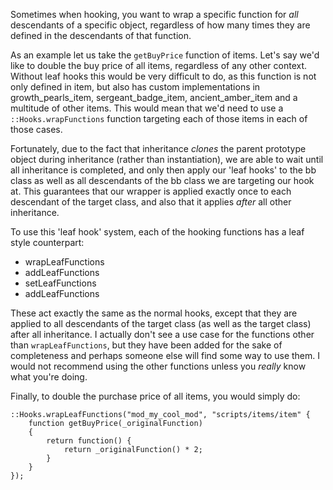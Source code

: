 Sometimes when hooking, you want to wrap a specific function for *all* descendants of a specific object, regardless of how many times they are defined in the descendants of that function.

As an example let us take the `getBuyPrice` function of items. Let's say we'd like to double the buy price of all items, regardless of any other context. Without leaf hooks this would be very difficult to do, as this function is not only defined in item, but also has custom implementations in growth_pearls_item, sergeant_badge_item, ancient_amber_item and a multitude of other items. This would mean that we'd need to use a `::Hooks.wrapFunctions` function targeting each of those items in each of those cases. 

Fortunately, due to the fact that inheritance *clones* the parent prototype object during inheritance (rather than instantiation), we are able to wait until all inheritance is completed, and only then apply our 'leaf hooks' to the bb class as well as all descendants of the bb class we are targeting our hook at. This guarantees that our wrapper is applied exactly once to each descendant of the target class, and also that it applies *after* all other inheritance.

To use this 'leaf hook' system, each of the hooking functions has a leaf style counterpart:
- wrapLeafFunctions
- addLeafFunctions
- setLeafFunctions
- addLeafFunctions

These act exactly the same as the normal hooks, except that they are applied to all descendants of the target class (as well as the target class) after all inheritance. I actually don't see a use case for the functions other than `wrapLeafFunctions`, but they have been added for the sake of completeness and perhaps someone else will find some way to use them. I would not recommend using the other functions unless you *really* know what you're doing.

Finally, to double the purchase price of all items, you would simply do:
```squirrel
::Hooks.wrapLeafFunctions("mod_my_cool_mod", "scripts/items/item" {
	function getBuyPrice(_originalFunction)
	{
		return function() {
			return _originalFunction() * 2;
		}
	}
});
```